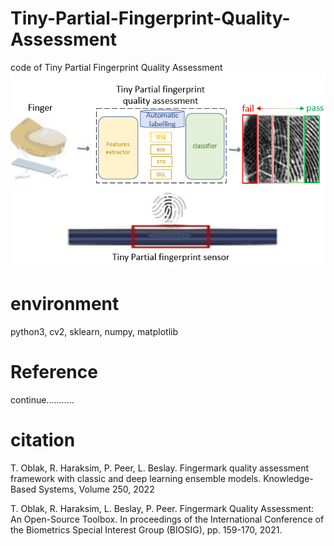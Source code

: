 # Tiny-Partial-Fingerprint-Quality-Assessment
code of Tiny Partial Fingerprint Quality Assessment
![abstract](https://github.com/Hsu0623/Tiny-Partial-Fingerprint-Quality-Assessment/blob/main/fig/abstarct.png)
# environment
python3, cv2, sklearn, numpy, matplotlib

# Reference
continue...........
# citation
T. Oblak, R. Haraksim, P. Peer, L. Beslay. 
Fingermark quality assessment framework with classic and deep learning ensemble models. 
Knowledge-Based Systems, Volume 250, 2022    

T. Oblak, R. Haraksim, L. Beslay, P. Peer. 
Fingermark Quality Assessment: An Open-Source Toolbox. 
In proceedings of the International Conference of the Biometrics Special Interest Group (BIOSIG), pp. 159-170, 2021.
